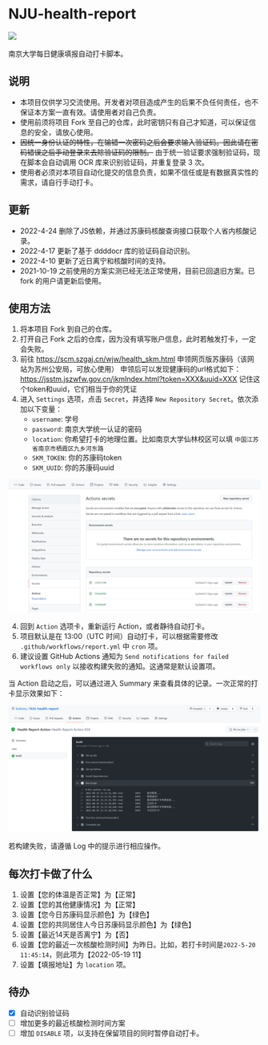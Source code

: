 # NJU-health-report
![](https://img.shields.io/badge/language-python-brightgreen)

南京大学每日健康填报自动打卡脚本。

## 说明
- 本项目仅供学习交流使用。开发者对项目造成产生的后果不负任何责任，也不保证本方案一直有效。请使用者对自己负责。
- 使用前须将项目 Fork 至自己的仓库，此时密钥只有自己才知道，可以保证信息的安全，请放心使用。 
- ~~因统一身份认证的特性，在输错一次密码之后会要求输入验证码。因此请在密码错误之后手动登录来去除验证码的限制。~~ 由于统一验证要求强制验证码，现在脚本会自动调用 OCR 库来识别验证码，并重复登录 3 次。
- 使用者必须对本项目自动化提交的信息负责，如果不信任或是有数据真实性的需求，请自行手动打卡。

## 更新
- 2022-4-24 删除了JS依赖，并通过苏康码核酸查询接口获取个人省内核酸记录。
- 2022-4-17 更新了基于 ddddocr 库的验证码自动识别。
- 2022-4-10 更新了近日离宁和核酸时间的支持。 
- 2021-10-19 之前使用的方案实测已经无法正常使用，目前已回退旧方案。已 fork 的用户请更新后使用。

## 使用方法
1. 将本项目 Fork 到自己的仓库。
2. 打开自己 Fork 之后的仓库，因为没有填写账户信息，此时若触发打卡，一定会失败。
3. 前往 https://scm.szgaj.cn/wjw/health_skm.html 申领网页版苏康码（该网站为苏州公安局，可放心使用）
申领后可以发现健康码的url格式如下：
https://jsstm.jszwfw.gov.cn/jkmIndex.html?token=XXX&uuid=XXX
记住这个token和uuid，它们相当于你的凭证
4. 进入 `Settings` 选项，点击 `Secret`，并选择 `New Repository Secret`。依次添加以下变量：
   - `username`: 学号
   - `password`: 南京大学统一认证的密码
   - `location`: 你希望打卡的地理位置。比如南京大学仙林校区可以填 `中国江苏省南京市栖霞区九乡河东路`
   - `SKM_TOKEN`: 你的苏康码token
   - `SKM_UUID`: 你的苏康码uuid

![](img/1.png)

4. 回到 `Action` 选项卡，重新运行 Action，或者静待自动打卡。
5. 项目默认是在 13:00（UTC 时间）自动打卡，可以根据需要修改 `.github/workflows/report.yml` 中 `cron` 项。
6. 建议设置 GitHub Actions 通知为 `Send notifications for failed workflows only` 以接收构建失败的通知。这通常是默认设置项。

当 Action 启动之后，可以通过进入 Summary 来查看具体的记录。一次正常的打卡显示效果如下：

![](img/2.png)

若构建失败，请遵循 Log 中的提示进行相应操作。

## 每次打卡做了什么
1. 设置【您的体温是否正常】为【正常】
2. 设置【您的其他健康情况】为【正常】
3. 设置【您今日苏康码显示颜色】为【绿色】
4. 设置【您的共同居住人今日苏康码显示颜色】为【绿色】
5. 设置【最近14天是否离宁】为【否】
6. 设置【您的最近一次核酸检测时间】为昨日。比如，若打卡时间是`2022-5-20 11:45:14`，则此项为【2022-05-19 11】
7. 设置【填报地址】为 `location` 项。 

## 待办
- [x] 自动识别验证码
- [ ] 增加更多的最近核酸检测时间方案
- [ ] 增加 `DISABLE` 项，以支持在保留项目的同时暂停自动打卡。
